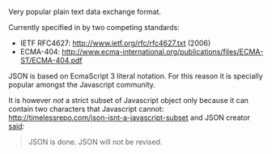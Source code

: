Very popular plain text data exchange format.

Currently specified in by two competing standards:

- IETF RFC4627: <http://www.ietf.org/rfc/rfc4627.txt> (2006)
- ECMA-404: <http://www.ecma-international.org/publications/files/ECMA-ST/ECMA-404.pdf>

JSON is based on EcmaScript 3 literal notation.
For this reason it is specially popular amongst the Javascript community.

It is however *not* a strict subset of Javascript object only because it can 
contain two characters that Javascript cannot: <http://timelessrepo.com/json-isnt-a-javascript-subset>
and JSON creator [said](https://mail.mozilla.org/pipermail/es-discuss/2009-June/009451.html):

> JSON is done. JSON will not be revised.
